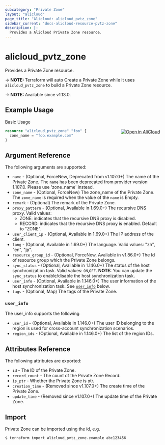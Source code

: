 ```yaml
---
subcategory: "Private Zone"
layout: "alicloud"
page_title: "Alicloud: alicloud_pvtz_zone"
sidebar_current: "docs-alicloud-resource-pvtz-zone"
description: |-
  Provides a Alicloud Private Zone resource.
---
```


# alicloud_pvtz_zone

Provides a Private Zone resource.

-> **NOTE:** Terraform will auto Create a Private Zone while it uses `alicloud_pvtz_zone` to build a Private Zone resource.

-> **NOTE:** Available since v1.13.0.

## Example Usage
<div class="oics-button" style="float: right;margin: 0 0 -40px 0;">
  <a href="https://api.aliyun.com/api-tools/terraform?resource=alicloud_pvtz_zone&exampleId=996411e1-9008-9cba-134f-db2e142804cf4085f3e0&activeTab=example&spm=docs.r.pvtz_zone.0.996411e190" target="_blank">
    <img alt="Open in AliCloud" src="https://img.alicdn.com/imgextra/i1/O1CN01hjjqXv1uYUlY56FyX_!!6000000006049-55-tps-254-36.svg" style="max-height: 44px; margin: 32px auto; max-width: 100%;">
  </a>
</div>

Basic Usage

```terraform
resource "alicloud_pvtz_zone" "foo" {
  zone_name = "foo.example.com"
}
```
## Argument Reference

The following arguments are supported:

* `name` - (Optional, ForceNew, Deprecated from v1.107.0+) The name of the Private Zone. The `name` has been deprecated from provider version 1.107.0. Please use 'zone_name' instead.
* `zone_name` - (Optional, ForceNew) The zone_name of the Private Zone. The `zone_name` is required when the value of the `name`  is Empty.
* `remark` - (Optional) The remark of the Private Zone.
* `proxy_pattern` - (Optional, Available in 1.69.0+) The recursive DNS proxy. Valid values:
    - ZONE: indicates that the recursive DNS proxy is disabled.
    - RECORD: indicates that the recursive DNS proxy is enabled.
    Default to "ZONE".
* `user_client_ip` - (Optional, Available in 1.69.0+) The IP address of the client.
* `lang` - (Optional, Available in 1.69.0+) The language. Valid values: "zh", "en", "jp".
* `resource_group_id` - (Optional, ForceNew, Available in v1.86.0+) The Id of resource group which the Private Zone belongs.
* `sync_status` - (Optional, Available in 1.146.0+) The status of the host synchronization task. Valid values:  `ON`,`OFF`. **NOTE:** You can update the `sync_status` to enable/disable the host synchronization task.
* `user_info` - (Optional, Available in 1.146.0+) The user information of the host synchronization task. See [`user_info`](#user_info) below.
* `tags` - (Optional, Map) The tags of the Private Zone.

### `user_info`

The user_info supports the following:
* `user_id` - (Optional, Available in 1.146.0+) The user ID belonging to the region is used for cross-account synchronization scenarios.
* `region_ids` - (Optional, Available in 1.146.0+) The list of the region IDs.


## Attributes Reference

The following attributes are exported:

* `id` - The ID of the Private Zone.
* `record_count` - The count of the Private Zone Record.
* `is_ptr` - Whether the Private Zone is ptr.
* `creation_time` - (Removed since v1.107.0+) The create time of the Private Zone.
* `update_time` - (Removed since v1.107.0+) The update time of the Private Zone.

## Import

Private Zone can be imported using the id, e.g.

```shell
$ terraform import alicloud_pvtz_zone.example abc123456
```

